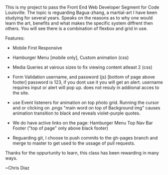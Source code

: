 This is my project to pass the Front End Web Developer Segment for Code Louisville. The topic is reguarding Bagua-zhang, a martial-art I have been studying for several years. Speaks on the reasons as to why one would learn the art, benefits and what makes the specific system diffrent then others. You will see there is a combination of flexbox and grid in use.
  
Features:
- Mobile First Responsive
- Hamburger Menu [mobile only], Custom animation (css)
- Media Queries at vairous sizes to fix viewing content atleast 2 (css)

- Form Validation username, and password (js) [bottom of page above footer]
    password is 123, if you dont use it you will get an alert.
    username requires input or alert will pop up.
    does not resuly in addiional acces to the site.

- use Event listeners for animation on top photo grid. Running the cursor and or clicking on .pngs "main word on top of Background img"
causes animation transition to black and reveals violet-purple quotes.

- We do have active links on the page:
Hamburger Menu 
Top Nav Bar 
Footer ("top of page" only above black footer)

- Reguarding git, I choose to push commits to the gh-pages branch and merge to master to get used to the ussage of pull requests.

Thanks for the oppurtunity to learn, this class has been rewarding in many ways.

~Chris Diaz